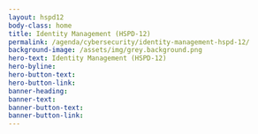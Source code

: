```yaml
---
layout: hspd12
body-class: home
title: Identity Management (HSPD-12)
permalink: /agenda/cybersecurity/identity-management-hspd-12/
background-image: /assets/img/grey.background.png
hero-text: Identity Management (HSPD-12)
hero-byline: 
hero-button-text: 
hero-button-link: 
banner-heading: 
banner-text: 
banner-button-text: 
banner-button-link: 
---
```

